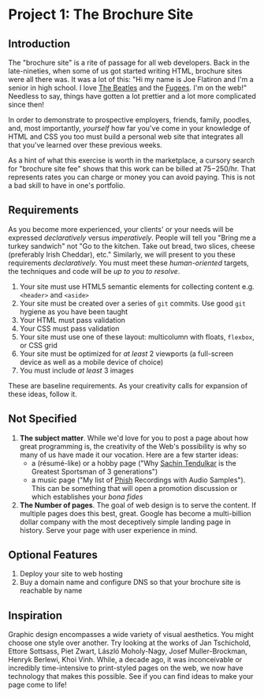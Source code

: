 # Project 1: The Brochure Site

## Introduction

The "brochure site" is a rite of passage for all web developers. Back in the
late-nineties, when some of us got started writing HTML, brochure sites were all
there was. It was a lot of this: "Hi my name is Joe Flatiron and I'm a senior
in high school. I love [The Beatles][beatles] and the [Fugees][]. I'm on the
web!" Needless to say, things have gotten a lot prettier and a lot more
complicated since then!

In order to demonstrate to prospective employers, friends, family, poodles, and,
most importantly, _yourself_ how far you've come in your knowledge of HTML and
CSS you too must build a personal web site that integrates all that you've
learned over these previous weeks.

As a hint of what this exercise is worth in the marketplace, a cursory search
for "brochure site fee" shows that this work can be billed at $75-$250/hr. That
represents rates you can charge or money you can avoid paying. This is not a
bad skill to have in one's portfolio.

## Requirements

As you become more experienced, your clients' or your needs will be expressed
_declaratively_ versus _imperatively_. People will tell you "Bring me a turkey
sandwich" not "Go to the kitchen. Take out bread, two slices, cheese (preferably
Irish Cheddar), etc." Similarly, we will present to you these requirements
_declaratively_. You must meet these _human-oriented_ targets, the techniques
and code will be _up to you to resolve_.

1. Your site must use HTML5 semantic elements for collecting content e.g.
   `<header>` and `<aside>`
2. Your site must be created over a series of `git` commits. Use good `git`
   hygiene as you have been taught
3. Your HTML must pass validation
4. Your CSS must pass validation
5. Your site must use one of these layout: multicolumn with floats, `flexbox`,
or CSS grid
6. Your site must be optimized for _at least_ 2 viewports (a full-screen device
   as well as a mobile device of choice)
7. You must include _at least_ 3 images

These are baseline requirements. As your creativity calls for expansion of
these ideas, follow it.

## Not Specified

1. **The subject matter**. While we'd love for you to post a page about how
   great programming is, the creativity of the Web's possibility is why so many
   of us have made it our vocation. Here are a few starter ideas:
   - a (r&eacute;sum&eacute;-like) or a hobby page ("Why [Sachin Tendulkar][ST]
   is the Greatest Sportsman of 3 generations")
   - a music page ("My list of [Phish][] Recordings with Audio Samples"). This
   can be something that will open a promotion discussion or which establishes
   your _bona fides_
2. **The Number of pages**. The goal of web design is to serve the content. If
   multiple pages does this best, great. Google has become a multi-billion
   dollar company with the most deceptively simple landing page in history.
   Serve your page with user experience in mind.

## Optional Features

1. Deploy your site to web hosting
2. Buy a domain name and configure DNS so that your brochure site is reachable
   by name

## Inspiration

Graphic design encompasses a wide variety of visual aesthetics. You might
choose one style over another. Try looking at the works of Jan Tschichold,
Ettore Sottsass, Piet Zwart, László Moholy-Nagy, Josef Muller-Brockman, Henryk
Berlewi, Khoi Vinh. While, a decade ago, it was inconceivable or incredibly
time-intensive to print-styled pages on the web, we now have technology that
makes this possible. See if you can find ideas to make your page come to life!

[beatles]: https://en.wikipedia.org/wiki/The_Beatles
[Fugees]: https://en.wikipedia.org/wiki/Fugees
[ST]: https://en.wikipedia.org/wiki/Sachin_Tendulkar
[Phish]: https://en.wikipedia.org/wiki/Phish

